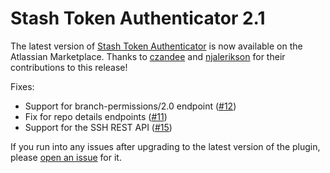# Stash Token Authenticator 2.1

The latest version of [Stash Token Authenticator](https://github.com/monitorjbl/stash-token-auth) is now available on the Atlassian Marketplace. Thanks to [czandee](https://github.com/czandee) and [njalerikson](https://github.com/njalerikson) for their contributions to this release!

Fixes:

* Support for branch-permissions/2.0 endpoint ([#12](https://github.com/monitorjbl/stash-token-auth/pull/12))
* Fix for repo details endpoints ([#11](https://github.com/monitorjbl/stash-token-auth/pull/11))
* Support for the SSH REST API ([#15](https://github.com/monitorjbl/stash-token-auth/pull/15))

If you run into any issues after upgrading to the latest version of the plugin, please [open an issue](https://github.com/monitorjbl/stash-token-auth/issues) for it.
